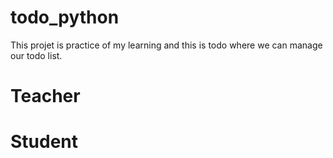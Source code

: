 # todo_python
This projet is practice of my learning and this is todo where we can manage our todo list.

# Teacher
# Student